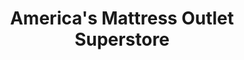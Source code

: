 ---
title: "America's Mattress Outlet Superstore"
url: /grand-junction/americas-mattress-outlet-superstore/
shop: bed
---